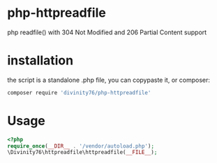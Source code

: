 # php-httpreadfile
php readfile() with 304 Not Modified and 206 Partial Content support

# installation
the script is a standalone .php file, you can copypaste it,
or composer:
```sh
composer require 'divinity76/php-httpreadfile'
```
# Usage

```php
<?php
require_once(__DIR__ . '/vendor/autoload.php');
\Divinity76\httpreadfile\httpreadfile(__FILE__);
```
